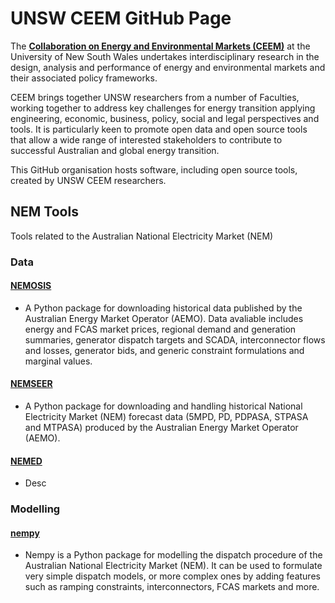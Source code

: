 # UNSW CEEM GitHub Page

The [**Collaboration on Energy and Environmental Markets (CEEM)**](https://www.ceem.unsw.edu.au/) at the University of New South Wales undertakes interdisciplinary research in the design, analysis and performance of energy and environmental markets and their associated policy frameworks. 

CEEM brings together UNSW researchers from a number of Faculties, working together to address key challenges for energy transition applying engineering, economic, business, policy, social and legal perspectives and tools. It is particularly keen to promote open data and open source tools that allow a wide range of interested stakeholders to contribute to successful Australian and global energy transition. 

This GitHub organisation hosts software, including open source tools, created by UNSW CEEM researchers.

## NEM Tools

Tools related to the Australian National Electricity Market (NEM)

### Data

#### [NEMOSIS](https://github.com/UNSW-CEEM/NEMOSIS)
- A Python package for downloading historical data published by the Australian Energy Market Operator (AEMO). Data avaliable includes energy and FCAS market prices, regional demand and generation summaries, generator dispatch targets and SCADA, interconnector flows and losses, generator bids, and generic constraint formulations and marginal values.

#### [NEMSEER](https://github.com/UNSW-CEEM/NEMSEER)
- A Python package for downloading and handling historical National Electricity Market (NEM) forecast data (5MPD, PD, PDPASA, STPASA and MTPASA) produced by the Australian Energy Market Operator (AEMO).

#### [NEMED](https://github.com/UNSW-CEEM/NEMED)
- Desc

### Modelling

#### [nempy](https://github.com/UNSW-CEEM/nempy)
- Nempy is a Python package for modelling the dispatch procedure of the Australian National Electricity Market (NEM). It can be used to formulate very simple dispatch models, or more complex ones by adding features such as ramping constraints, interconnectors, FCAS markets and more.
